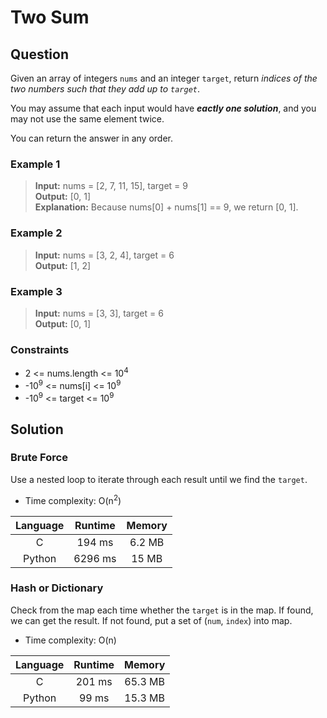 # Two Sum
## Question
Given an array of integers `nums` and an integer `target`, return _indices of the two numbers such that they add up to `target`_.

You may assume that each input would have **_eactly one solution_**, and you may not use the same element twice.

You can return the answer in any order.


### Example 1
> **Input:** nums = [2, 7, 11, 15], target = 9  
> **Output:** [0, 1]  
> **Explanation:** Because nums[0] + nums[1] == 9, we return [0, 1].


### Example 2
> **Input:** nums = [3, 2, 4], target = 6  
> **Output:** [1, 2]  


### Example 3
> **Input:** nums = [3, 3], target = 6  
> **Output:** [0, 1]  


### Constraints
- 2 <= nums.length <= 10<sup>4</sup>
- -10<sup>9</sup> <= nums[i] <= 10<sup>9</sup>
- -10<sup>9</sup> <= target <= 10<sup>9</sup>


## Solution
### Brute Force
Use a nested loop to iterate through each result until we find the `target`.
- Time complexity: O(n<sup>2</sup>)  

|  Language  |  Runtime  |  Memory  |
|  :---:  |  :---:  |  :---:  |
|  C  |  194 ms  |  6.2 MB  |
|  Python|  6296 ms  |  15 MB  |



### Hash or Dictionary
Check from the map each time whether the `target` is in the map. If found, we can get the result. If not found, put a set of (`num`, `index`) into map. 
- Time complexity: O(n)

|  Language  |  Runtime  |  Memory  |
|  :---:  |  :---:  |  :---:  |
|  C  |  201 ms  |  65.3 MB  |
|  Python|  99 ms  |  15.3 MB  |